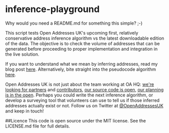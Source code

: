 # inference-playground

Why would you need a README.md for something this simple? ;-)

This script tests Open Addresses UK's upcoming first, relatively conservative address inference algorithm vs the latest downloadable edition of the data. The objective is to check the volume of addresses that can be generated before proceeding to proper implementation and integration in the live solution.

If you want to understand what we mean by inferring addresses, read my blog post [here](https://openaddressesuk.org/blog/2015/02/12/inference). Alternatively, bite straight into the pseudocode algorithm [here](https://github.com/theodi/shared/issues/504#issuecomment-72818881).

Open Addresses UK is not just about the team working at OA HQ: [we're looking for partners](https://openaddressesuk.org/blog/2015/01/22/crowdsourcing-challenge) and [contributors](https://openaddressesuk.org/about/addingdata), [our source code is open](https://github.com/openaddressesuk), [our planning is in the open](https://huboard.com/OpenAddressesUK/roadmap/). Perhaps you could write the next inference algorithm, or develop a surveying tool that volunteers can use to tell us if those inferred addresses actually exist or not. Follow us on Twitter at [@OpenAddressesUK](https://twitter.com/openaddressesuk) and keep in touch!

##Licence
This code is open source under the MIT license. See the LICENSE.md file for full details.
